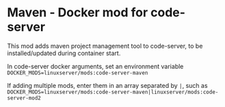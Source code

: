 # Maven - Docker mod for code-server

This mod adds maven project management tool to code-server, to be installed/updated during container start.

In code-server docker arguments, set an environment variable `DOCKER_MODS=linuxserver/mods:code-server-maven`

If adding multiple mods, enter them in an array separated by `|`, such as `DOCKER_MODS=linuxserver/mods:code-server-maven|linuxserver/mods:code-server-mod2`